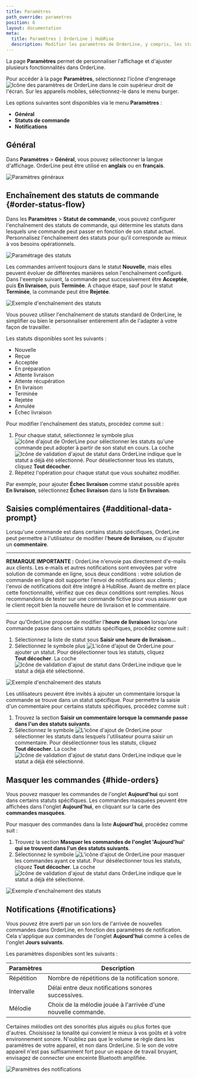 ```yaml
---
title: Paramètres
path_override: parametres
position: 6
layout: documentation
meta:
  title: Paramètres | OrderLine | HubRise
  description: Modifier les paramètres de OrderLine, y compris, les statuts de commandes ainsi que leur enchaînement et les préférences linguistiques. Synchronisez les données.
---
```


La page **Paramètres** permet de personnaliser l'affichage et d'ajuster plusieurs fonctionnalités dans OrderLine.

Pour accéder à la page **Paramètres**, sélectionnez l'icône d'engrenage <InlineImage width="20" height="20">![Icône des paramètres de OrderLine](../images/035-settings.jpg)</InlineImage> dans le coin supérieur droit de l'écran. Sur les appareils mobiles, sélectionnez-le dans le menu burger.

Les options suivantes sont disponibles via le menu **Paramètres** :

- **Général**
- **Statuts de commande**
- **Notifications**

## Général

Dans **Paramètres** > **Général**, vous pouvez sélectionner la langue d'affichage. OrderLine peut être utilisé en **anglais** ou en **français**.

![Paramètres généraux](./images/009-2x-settings-general.png)

## Enchaînement des statuts de commande {#order-status-flow}

Dans les **Paramètres** > **Statut de commande**, vous pouvez configurer l'enchaînement des statuts de commande, qui détermine les statuts dans lesquels une commande peut passer en fonction de son statut actuel. Personnalisez l'enchaînement des statuts pour qu'il corresponde au mieux à vos besoins opérationnels.

![Paramétrage des statuts](./images/014-2x-settings-order-status.png)

Les commandes arrivent toujours dans le statut **Nouvelle**, mais elles peuvent évoluer de différentes manières selon l'enchaînement configuré. Dans l'exemple suivant, la commande peut successivement être **Acceptée**, puis **En livraison**, puis **Terminée**. A chaque étape, sauf pour le statut **Terminée**, la commande peut être **Rejetée**.

![Exemple d'enchaînement des statuts](./images/010-2x-status-flow-example.png)

Vous pouvez utiliser l'enchaînement de statuts standard de OrderLine, le simplifier ou bien le personnaliser entièrement afin de l'adapter à votre façon de travailler.

Les statuts disponibles sont les suivants :

- Nouvelle
- Reçue
- Acceptée
- En préparation
- Attente livraison
- Attente récupération
- En livraison
- Terminée
- Rejetée
- Annulée
- Échec livraison

Pour modifier l'enchaînement des statuts, procédez comme suit :

1. Pour chaque statut, sélectionnez le symbole plus <InlineImage width="40" height="42">![Icône d'ajout de OrderLine](../images/034-orderline-status-add-specific.jpg)</InlineImage> pour sélectionner les statuts qu'une commande peut adopter à partir de son statut en cours. La coche <InlineImage width="40" height="40">![Icône de validation d'ajout de statut dans OrderLine](../images/037-orderline-status-added.jpg)</InlineImage> indique que le statut a déjà été sélectionné. Pour désélectionner tous les statuts, cliquez **Tout décocher**.
1. Répétez l'opération pour chaque statut que vous souhaitez modifier.

Par exemple, pour ajouter **Échec livraison** comme statut possible après **En livraison**, sélectionnez **Échec livraison** dans la liste **En livraison**.

## Saisies complémentaires {#additional-data-prompt}

Lorsqu'une commande est dans certains statuts spécifiques, OrderLine peut permettre à l'utilisateur de modifier l'**heure de livraison**, ou d'ajouter un **commentaire**.

---

**REMARQUE IMPORTANTE :** OrderLine n'envoie pas directement d'e-mails aux clients. Les e-mails et autres notifications sont envoyées par votre solution de commande en ligne, sous deux conditions : votre solution de commande en ligne doit supporter l'envoi de notifications aux clients ; l'envoi de notifications doit être intégré à HubRise. Avant de mettre en place cette fonctionnalité, vérifiez que ces deux conditions sont remplies. Nous recommandons de tester sur une commande fictive pour vous assurer que le client reçoit bien la nouvelle heure de livraison et le commentaire.

---

Pour qu'OrderLine propose de modifier l'**heure de livraison** lorsqu'une commande passe dans certains statuts spécifiques, procédez comme suit :

1. Sélectionnez la liste de statut sous **Saisir une heure de livraison...**
1. Sélectionnez le symbole plus <InlineImage width="40" height="42">![L'icône d'ajout de OrderLine](../images/034-orderline-status-add-specific.jpg)</InlineImage> pour ajouter un statut. Pour désélectionner tous les statuts, cliquez **Tout décocher**. La coche <InlineImage width="40" height="40">![Icône de validation d'ajout de statut dans OrderLine](../images/037-orderline-status-added.jpg)</InlineImage> indique que le statut a déjà été sélectionné.

![Exemple d'enchaînement des statuts](./images/012-2x-add-prompt-in-delivery.png)

Les utilisateurs peuvent être invités à ajouter un commentaire lorsque la commande se trouve dans un statut spécifique. Pour permettre la saisie d'un commentaire pour certains statuts spécifiques, procédez comme suit :

1. Trouvez la section **Saisir un commentaire lorsque la commande passe dans l'un des statuts suivants**.
1. Sélectionnez le symbole <InlineImage width="40" height="42">![L'icône d'ajout de OrderLine](../images/034-orderline-status-add-specific.jpg)</InlineImage> pour sélectionner les statuts dans lesquels l'utilisateur pourra saisir un commentaire. Pour désélectionner tous les statuts, cliquez **Tout décocher**. La coche <InlineImage width="40" height="40">![Icône de validation d'ajout de statut dans OrderLine](../images/037-orderline-status-added.jpg)</InlineImage> indique que le statut a déjà été sélectionné.

## Masquer les commandes {#hide-orders}

Vous pouvez masquer les commandes de l'onglet **Aujourd'hui** qui sont dans certains statuts spécifiques. Les commandes masquées peuvent être affichées dans l'onglet **Aujourd'hui**, en cliquant sur la carte des **commandes masquées**.

Pour masquer des commandes dans la liste **Aujourd'hui**, procédez comme suit :

1. Trouvez la section **Masquer les commandes de l'onglet 'Aujourd'hui' qui se trouvent dans l'un des statuts suivants**.
1. Sélectionnez le symbole <InlineImage width="40" height="42">![L'icône d'ajout de OrderLine](../images/034-orderline-status-add-specific.jpg)</InlineImage> pour masquer les commandes ayant ce statut. Pour désélectionner tous les statuts, cliquez **Tout décocher**. La coche <InlineImage width="40" height="40">![Icône de validation d'ajout de statut dans OrderLine](../images/037-orderline-status-added.jpg)</InlineImage> indique que le statut a déjà été sélectionné.

![Exemple d'enchaînement des statuts](./images/015-2x-setting-hidden-completed.png)

## Notifications {#notifications}

Vous pouvez être averti par un son lors de l'arrivée de nouvelles commandes dans OrderLine, en fonction des paramètres de notification. Cela s'applique aux commandes de l'onglet **Aujourd'hui** comme à celles de l'onglet **Jours suivants**.

Les paramètres disponibles sont les suivants :

| Paramètres | Description                                                    |
| ---------- | -------------------------------------------------------------- |
| Répétition | Nombre de répétitions de la notification sonore.               |
| Intervalle | Délai entre deux notifications sonores successives.            |
| Mélodie    | Choix de la mélodie jouée à l'arrivée d'une nouvelle commande. |

Certaines mélodies ont des sonorités plus aiguës ou plus fortes que d'autres. Choisissez la tonalité qui convient le mieux à vos goûts et à votre environnement sonore. N'oubliez pas que le volume se règle dans les paramètres de votre appareil, et non dans OrderLine. Si le son de votre appareil n'est pas suffisamment fort pour un espace de travail bruyant, envisagez de connecter une enceinte Bluetooth amplifiée.

![Paramètres des notifications](./images/016-2x-settings-notifications.png)
